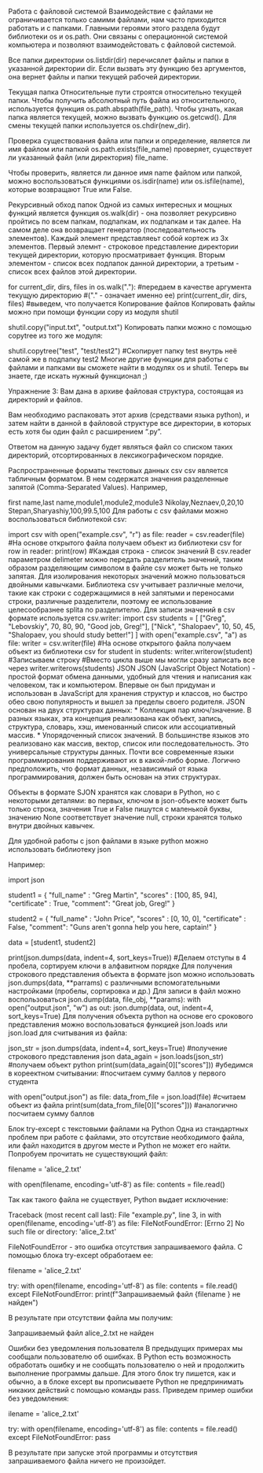 Работа с файловой системой
Взаимодействие с файлами не ограничивается только самими файлами, нам часто приходится работать и с папками. Главными героями этого раздела будут библиотеки os и os.path. Они связаны с операционной системой компьютера и позволяют взаимодейстовать с файловой системой.

Все папки директории
os.listdir(dir) перечисялет файлы и папки в указанной директории dir. Если вызвать эту функцию без аргументов, она вернет файлы и папки текущей рабочей директории.

Текущая папка
Относительные пути строятся относительно текущей папки. Чтобы получить абсолютный путь файла из относительного, используется функция os.path.abspath(file_path). Чтобы узнать, какая папка является текущей, можно вызвать функцию os.getcwd(). Для смены текущей папки используется os.chdir(new_dir).

Проверка существования файла или папки и определение, является ли имя файлом или папкой
os.path.exists(file_name) проверяет, существует ли указанный файл (или директория) file_name.

Чтобы проверить, является ли данное имя name файлом или папкой, можно воспользоваться функциями os.isdir(name) или os.isfile(name), которые возвращают True или False.

Рекурсивный обход папок
Одной из самых интересных и мощных функций является функция os.walk(dir) - она позволяет рекурсивно пройтись по всем папкам, подпапкам, их подпапкам и так далее. На самом деле она возвращает генератор (последовательность элементов). Каждый элемент представляеьт собой кортеж из 3х элементов. Первый элемнт - строковое представление директории текущей директории, которую просматривает функция. Вторым элементом - список всех подпапок данной директории, а третьим - список всех файлов этой директории.

for current_dir, dirs, files in os.walk("."): #передаем в качестве аргумента текущую директорию
                                              #("." - означает именно ее)
    print(current_dir, dirs, files)           #выведем, что получается
Копирование файлов
Копировать файлы можно при помощи функции copy из модуля shutil

shutil.copy("input.txt", "output.txt")
Копировать папки можно с помощью copytree из того же модуля:

shutil.copytree("test", "test/test2") #Скопирует папку test внутрь неё самой же в подпапку test2
Многие другие функции для работы с файлами и папками вы сможете найти в модулях os и shutil. Теперь вы знаете, где искать нужный функционал ;)

Упражнение 3: Вам дана в архиве файловая структура, состоящая из директорий и файлов.

Вам необходимо распаковать этот архив (средствами языка python), и затем найти в данной в файловой структуре все директории, в которых есть хотя бы один файл с расширением “.py”.

Ответом на данную задачу будет являться файл со списком таких директорий, отсортированных в лексикографическом порядке.

Распространенные форматы текстовых данных
csv
csv является табличным форматом. В нем содержатся значения разделенные запятой (Comma-Separated Values). Например,

first name,last name,module1,module2,module3
Nikolay,Neznaev,0,20,10
Stepan,Sharyashiy,100,99.5,100
Для работы с csv файлами можно воспользоваться библиотекой csv:

import csv
with open("example.csv", "r") as file:
    reader = csv.reader(file) #На основе открытого файла получаем объект из библиотеки csv
    for row in reader:
        print(row)            #Каждая строка - список значений
В csv.reader параметром delimeter можно передать разделитель значений, таким образом разделяющим символом в файле csv может быть не только запятая.
Для изолирования некоторых значений можно пользоваться двойными кавычками. Библиотека csv учитывает различные мелочи, такие как строки с содержащимися в ней запятыми и переносами строки, различные разделители, поэтому ее использование целесообразнее splitа по разделителю.
Для записи значений в csv формате используется csv.writer:
import csv
students = [
            ["Greg", "Lebovskiy", 70, 80, 90, "Good job, Greg!"],
            ["Nick", "Shalopaev", 10, 50, 45, "Shalopaev, you should study better!"]
            ]
with open("example.csv", "a") as file:
    writer = csv.writer(file)            #На основе открытого файла получаем объект из библиотеки csv
    for student in students:
        writer.writerow(student)         #Записываем строку
    #Вместо цикла выше мы могли сразу записать все через writer.writerows(students)
JSON
JSON (JavaScript Object Notation) - простой формат обмена данными, удобный для чтения и написания как человеком, так и компьютером. Впервые он был придуман и использован в JavaScript для хранения структур и классов, но быстро обео свою популярность и вышел за пределы своего родителя.
JSON основан на двух структурах данных: * Коллекция пар ключ/значение. В разных языках, эта концепция реализована как объект, запись, структура, словарь, хэш, именованный список или ассоциативный массив. * Упорядоченный список значений. В большинстве языков это реализовано как массив, вектор, список или последовательность.
Это универсальные структуры данных. Почти все современные языки программирования поддерживают их в какой-либо форме. Логично предположить, что формат данных, независимый от языка программирования, должен быть основан на этих структурах.

Объекты в формате SJON хранятся как словари в Python, но с некоторыми деталями: во первых, ключом в json-объекте может быть только строка, значения True и False пишутся с маленькой буквы, значению None соответствует значение null, строки хранятся только внутри двойных кавычек.

Для удобной работы с json файлами в языке python можно использовать библиотеку json

Например:

import json

student1 = {
    "full_name" : "Greg Martin",
    "scores" : [100, 85, 94],
    "certificate" : True,
    "comment": "Great job, Greg!"
}

student2 = {
    "full_name" : "John Price",
    "scores" : [0, 10, 0],
    "certificate" : False,
    "comment": "Guns aren't gonna help you here, captain!"
}

data = [student1, student2]

print(json.dumps(data, indent=4, sort_keys=True)) #Делаем отступы в 4 пробела, сортируем ключи в алфавитном порядке
Для получения строкового представления объекта в формате json можно использовать json.dumps(data, **parrams) с различными вспомогательными настройками (пробелы, сортировка и др.)
Для записи в файл можно воспользоваться json.dump(data, file_obj, **params):
with open("output.json", "w") as out:
    json.dump(data, out, indent=4, sort_keys=True)
Для получения объекта python на основе его срокового представления можно воспользоваться функцией json.loads или json.load для считывания из файла:

json_str = json.dumps(data, indent=4, sort_keys=True) #получение строкового представления json
data_again = json.loads(json_str)                     #получаем объект python
print(sum(data_again[0]["scores"]))                   #убедимся в кореектном считывании:
                                                      #посчитаем сумму баллов у первого студента

with open("output.json") as file:
   data_from_file = json.load(file)                   #считаем объект из файла
   print(sum(data_from_file[0]["scores"]))            #аналогично посчитаем сумму баллов


Блок  try-except с текстовыми файлами на Python
Одна из стандартных проблем при работе с файлами, это отсутствие необходимого файла, или файл находится в другом месте и Python не может его найти. Попробуем прочитать не существующий файл:

filename = 'alice_2.txt'

with open(filename, encoding='utf-8') as file:
    contents = file.read()

Так как такого файла не существует, Python выдает исключение:

Traceback (most recent call last):
  File "example.py", line 3, in <module>
    with open(filename, encoding='utf-8') as file:
FileNotFoundError: [Errno 2] No such file or directory: 'alice_2.txt'

FileNotFoundError - это ошибка отсутствия запрашиваемого файла. С помощью блока try-except обработаем ее:

filename = 'alice_2.txt'

try:
    with open(filename, encoding='utf-8') as file:
        contents = file.read()
except FileNotFoundError:
    print(f"Запрашиваемый файл {filename } не найден")

В результате при отсутствии файла мы получим:

Запрашиваемый файл alice_2.txt не найден

 

Ошибки без уведомления пользователя
В предыдущих примерах мы сообщали пользователю об ошибках. В Python есть возможность обработать ошибку и не сообщать пользователю о ней и продолжить выполнение программы дальше. Для этого блок try пишется, как и обычно, а в блоке except вы прописываете Python не предпринимать никаких действий с помощью команды pass. Приведем пример ошибки без уведомления:

ilename = 'alice_2.txt'

try:
    with open(filename, encoding='utf-8') as file:
        contents = file.read()
except FileNotFoundError:
    pass

В результате при запуске этой программы и отсутствия запрашиваемого файла ничего не произойдет.

